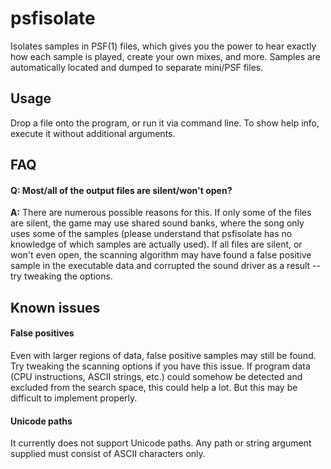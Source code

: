 # psfisolate

Isolates samples in PSF(1) files, which gives you the power to hear exactly how each sample is played, create your own mixes, and more. Samples are automatically located and dumped to separate mini/PSF files.

## Usage

Drop a file onto the program, or run it via command line. To show help info, execute it without additional arguments.

## FAQ

#### Q: Most/all of the output files are silent/won't open?
**A:** There are numerous possible reasons for this. If only some of the files are silent, the game may use shared sound banks, where the song only uses some of the samples (please understand that psfisolate has no knowledge of which samples are actually used). If all files are silent, or won't even open, the scanning algorithm may have found a false positive sample in the executable data and corrupted the sound driver as a result -- try tweaking the options.

## Known issues

#### False positives
Even with larger regions of data, false positive samples may still be found. Try tweaking the scanning options if you have this issue. If program data (CPU instructions, ASCII strings, etc.) could somehow be detected and excluded from the search space, this could help a lot. But this may be difficult to implement properly.

#### Unicode paths
It currently does not support Unicode paths. Any path or string argument supplied must consist of ASCII characters only.
